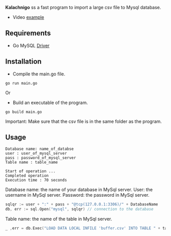 **Kalachnigo** ss a fast program to import a large csv file to Mysql database.
- Video [example](https://www.youtube.com/watch?v=GLI2g12iIqo)

## Requirements
- Go MySQL [Driver](https://github.com/go-sql-driver/mysql)

## Installation
- Compile the main.go file.

```text
go run main.go
```

Or

- Build an executable of the program.

```text
go build main.go
```

Important: Make sure that the csv file is in the same folder as the program.

## Usage

```text
Database name: name_of_databse
user : user_of_mysql_server
pass : password_of_mysql_server
Table name : table_name

Start of operation ...
Completed operation
Execution time : 70 seconds
```

Database name: the name of your database in MySql server.
User: the username in MySql server.
Password: the password in MySql server.

```go
sqlqr := user + ":" + pass + "@tcp(127.0.0.1:3306)/" + DatabaseName
db, err := sql.Open("mysql", sqlqr) // connection to the database
```

Table name: the name of the table in MySql server.

```go
_ ,err = db.Exec("LOAD DATA LOCAL INFILE 'buffer.csv' INTO TABLE " + tableName + " FIELDS TERMINATED BY '\"'") // write in database
```
